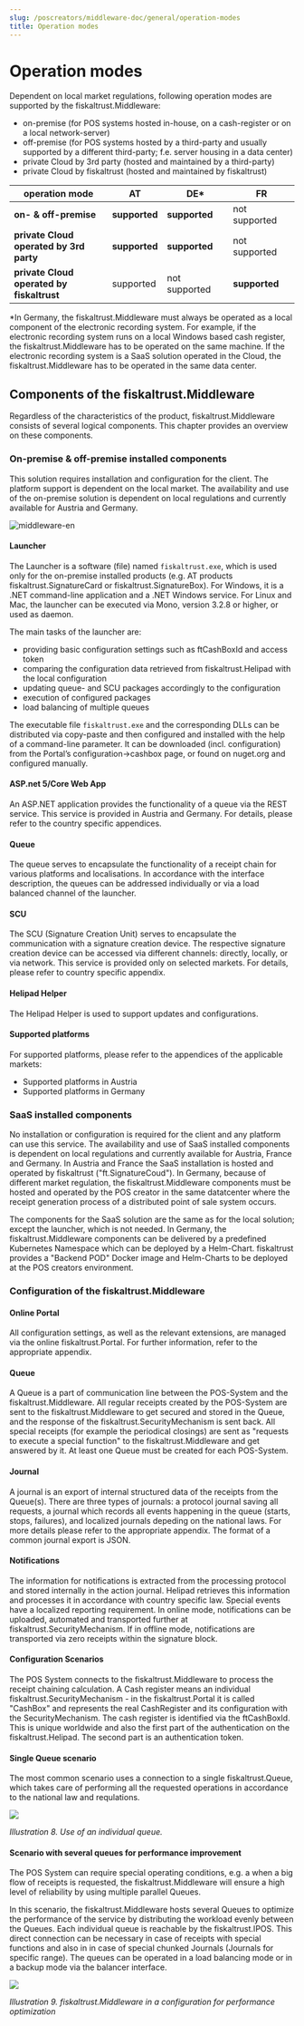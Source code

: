 ```yaml
---
slug: /poscreators/middleware-doc/general/operation-modes
title: Operation modes
---
```


# Operation modes

Dependent on local market regulations, following operation modes are supported by the fiskaltrust.Middleware:

- on-premise (for POS systems hosted in-house, on a cash-register or on a local network-server) 
- off-premise (for POS systems hosted by a third-party and usually supported by a different third-party; f.e. server housing in a data center)
- private Cloud by 3rd party (hosted and maintained by a third-party)
- private Cloud by fiskaltrust (hosted and maintained by fiskaltrust)

| operation mode                                 | AT            | DE*           | FR            |
| ---------------------------------------------- | ------------- | ------------- | ------------- |
| **on- & off-premise**                          | **supported** | **supported** | not supported |
| **private Cloud<br />operated by 3rd party**   | **supported** | **supported** | not supported |
| **private Cloud<br />operated by fiskaltrust** | supported     | not supported | **supported** |

*In Germany, the fiskaltrust.Middleware must always be operated as a local component of the electronic recording system. For example, if the electronic recording system runs on a local Windows based cash register, the fiskaltrust.Middleware has to be operated on the same machine. If the electronic recording system is a SaaS solution operated in the Cloud, the fiskaltrust.Middleware has to be operated in the same data center.

## Components of the fiskaltrust.Middleware

Regardless of the characteristics of the product, fiskaltrust.Middleware consists of several logical components. This chapter provides an overview on these components.

### On-premise & off-premise installed components

This solution requires installation and configuration for the client. The platform support is dependent on the local market. The availability and use of the on-premise solution is dependent on local regulations and currently available for Austria and Germany.

![middleware-en](images/middleware-en.png)

#### Launcher

The Launcher is a software (file) named `fiskaltrust.exe`, which is used only for the on-premise installed products (e.g. AT products fiskaltrust.SignatureCard or fiskaltrust.SignatureBox). For Windows, it is a .NET command-line application and a .NET Windows service. For Linux and Mac, the launcher can be executed via Mono, version 3.2.8 or higher, or used as daemon.

The main tasks of the launcher are:

  - providing basic configuration settings such as ftCashBoxId and access token
  - comparing the configuration data retrieved from fiskaltrust.Helipad with the local configuration
  - updating queue- and SCU packages accordingly to the configuration
  - execution of configured packages
  - load balancing of multiple queues

The executable file `fiskaltrust.exe` and the corresponding DLLs can be distributed via copy-paste and then configured and installed with the help of a command-line parameter. It can be downloaded (incl. configuration) from the Portal’s configuration-\>cashbox page, or found on nuget.org and configured manually.

#### ASP.<span></span>net 5/Core Web App

An ASP.<span></span>NET application provides the functionality of a queue via the REST service. This service is provided in Austria and Germany. For details, please refer to the country specific appendices.

#### Queue

The queue serves to encapsulate the functionality of a receipt chain for various platforms and localisations. In accordance with the interface description, the queues can be addressed individually or via a load balanced channel of the launcher.

#### SCU

The SCU (Signature Creation Unit) serves to encapsulate the communication with a signature creation device. The respective signature creation device can be accessed via different channels: directly, locally, or via network. This service is provided only on selected markets. For details, please refer to country specific appendix.

#### Helipad Helper

The Helipad Helper is used to support updates and configurations.

#### Supported platforms

For supported platforms, please refer to the appendices of the applicable markets:

- Supported platforms in Austria
- Supported platforms in Germany

### SaaS installed components

No installation or configuration is required for the client and any platform can use this service. The availability and use of SaaS installed components is dependent on local regulations and currently available for Austria, France and Germany. In Austria and France the SaaS installation is hosted and operated by fiskaltrust ("ft.SignatureCoud"). In Germany, because of different market regulation, the fiskaltrust.Middleware components must be hosted and operated by the POS creator in the same datatcenter where the receipt generation process of a distributed point of sale system occurs.

The components for the SaaS solution are the same as for the local solution; except the launcher, which is not needed. In Germany, the fiskaltrust.Middleware components can be delivered by a predefined Kubernetes Namespace which can be deployed by a Helm-Chart. fiskaltrust provides a "Backend POD" Docker image and Helm-Charts to be deployed at the POS creators environment.

### Configuration of the fiskaltrust.Middleware

#### Online Portal

All configuration settings, as well as the relevant extensions, are managed via the online fiskaltrust.Portal. For further information, refer to the appropriate appendix.

#### Queue

A Queue is a part of communication line between the POS-System and the fiskaltrust.Middleware. All regular receipts created by the POS-System are sent to the fiskaltrust.Middleware to get secured and stored in the Queue, and the response of the fiskaltrust.SecurityMechanism is sent back. All special receipts (for example the periodical closings) are sent as "requests to execute a special function" to the fiskaltrust.Middleware and get answered by it. At least one Queue must be created for each POS-System.

#### Journal

A journal is an export of internal structured data of the receipts from the Queue(s). There are three types of journals: a protocol journal saving all requests, a journal which records all events happening in the queue (starts, stops, failures), and localized journals depeding on the national laws. For more details please refer to the appropriate appendix. The format of a common journal export is JSON.

#### Notifications

The information for notifications is extracted from the processing protocol and stored internally in the action journal. Helipad retrieves this information and processes it in accordance with country specific law. Special events have a localized reporting requirement. In online mode, notifications can be uploaded, automated and transported further at fiskaltrust.SecurityMechanism. If in offline mode, notifications are transported via zero receipts within the signature block.

#### Configuration Scenarios

The POS System connects to the fiskaltrust.Middleware to process the receipt chaining calculation. A Cash register means an individual fiskaltrust.SecurityMechanism - in the fiskaltrust.Portal it is called "CashBox" and represents the real CashRegister and its configuration with the SecurityMechanism. The cash register is identified via the ftCashBoxId. This is unique worldwide and also the first part of the authentication on the fiskaltrust.Helipad. The second part is an authentication token.

#### Single Queue scenario

The most common scenario uses a connection to a single fiskaltrust.Queue, which takes care of performing all the requested operations in accordance to the national law and requlations.

![](./images/01-individual-queue.png)

<span id="_Toc527986809" class="anchor"></span>*Illustration* *8. Use of an individual queue.*

#### Scenario with several queues for performance improvement

The POS System can require special operating conditions, e.g. a when a big flow of receipts is requested, the fiskaltrust.Middleware will ensure a high level of reliability by using multiple parallel Queues.

In this scenario, the fiskaltrust.Middleware hosts several Queues to optimize the performance of the service by distributing the workload evenly between the Queues. Each individual queue is reachable by the fiskaltrust.IPOS. This direct connection can be necessary in case of receipts with special functions and also in in case of special chunked Journals (Journals for specific range). The queues can be operated in a load balancing mode or in a backup mode via the balancer interface.

![](./images/02-service-performance-optimization.png)

<span id="_Toc527986810" class="anchor"></span>*Illustration 9. fiskaltrust.Middleware in a configuration for performance optimization*
